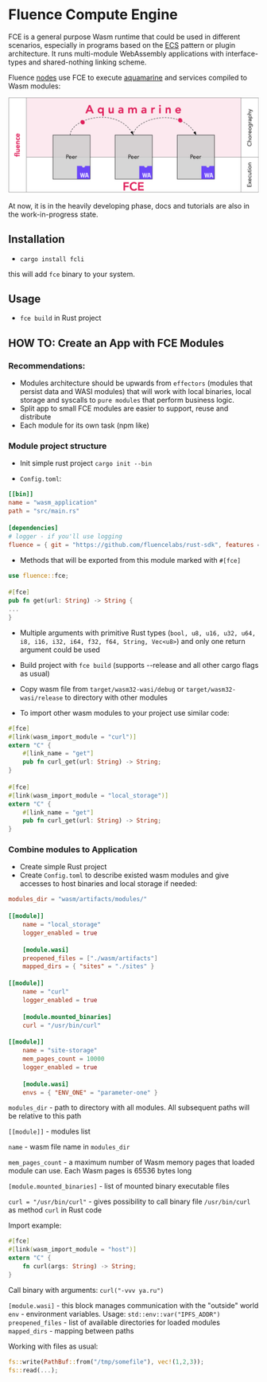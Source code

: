 # Fluence Compute Engine

FCE is a general purpose Wasm runtime that could be used in different scenarios, especially in programs based on the [ECS](https://en.wikipedia.org/wiki/Entity_component_system) pattern or plugin architecture. It runs multi-module WebAssembly applications with interface-types and shared-nothing linking scheme.

Fluence [nodes](https://github.com/fluencelabs/fluence) use FCE to execute [aquamarine](https://github.com/fluencelabs/aquamarine) and services compiled to Wasm modules:

<p width="100%">
<img alt="fluence stack" align="center" src="images/fluence_stack_overview.png"/>
</p>

At now, it is in the heavily developing phase, docs and tutorials are also in the work-in-progress state.

## Installation
- `cargo install fcli`

this will add `fce` binary to your system.

## Usage
- `fce build` in Rust project

## HOW TO: Create an App with FCE Modules

### Recommendations:

- Modules architecture should be upwards from `effectors` (modules that persist data and WASI modules) that will work with local binaries, local storage and syscalls to `pure modules` that perform business logic.
- Split app to small FCE modules are easier to support, reuse and distribute
- Each module for its own task (npm like)

### Module project structure

- Init simple rust project `cargo init --bin`

- `Config.toml`:
```toml
[[bin]]
name = "wasm_application"
path = "src/main.rs"

[dependencies]
# logger - if you'll use logging
fluence = { git = "https://github.com/fluencelabs/rust-sdk", features = ["logger"] }
```

- Methods that will be exported from this module marked with `#[fce]`
```rust
use fluence::fce;

#[fce]
pub fn get(url: String) -> String {
...
}
```
- Multiple arguments with primitive Rust types (`bool, u8, u16, u32, u64, i8, i16, i32, i64, f32, f64, String, Vec<u8>`) and only one return argument could be used

- Build project with `fce build` (supports --release and all other cargo flags as usual)

- Copy wasm file from `target/wasm32-wasi/debug` or `target/wasm32-wasi/release` to directory with other modules

- To import other wasm modules to your project use similar code:
```rust
#[fce]
#[link(wasm_import_module = "curl")]
extern "C" {
    #[link_name = "get"]
    pub fn curl_get(url: String) -> String;
}

#[fce]
#[link(wasm_import_module = "local_storage")]
extern "C" {
    #[link_name = "get"]
    pub fn curl_get(url: String) -> String;
}
``` 

### Combine modules to Application

- Create simple Rust project
- Create `Config.toml` to describe existed wasm modules and give accesses to host binaries and local storage if needed:
```toml
modules_dir = "wasm/artifacts/modules/"

[[module]]
    name = "local_storage"
    logger_enabled = true

    [module.wasi]
    preopened_files = ["./wasm/artifacts"]
    mapped_dirs = { "sites" = "./sites" }

[[module]]
    name = "curl"
    logger_enabled = true

    [module.mounted_binaries]
    curl = "/usr/bin/curl"

[[module]]
    name = "site-storage"
    mem_pages_count = 10000
    logger_enabled = true

    [module.wasi]
    envs = { "ENV_ONE" = "parameter-one" }
```

`modules_dir` - path to directory with all modules. All subsequent paths will be relative to this path

`[[module]]` - modules list

`name` - wasm file name in `modules_dir`

`mem_pages_count` - a maximum number of Wasm memory pages that loaded module can use. Each Wasm pages is 65536 bytes long

`[module.mounted_binaries]` - list of mounted binary executable files

`curl = "/usr/bin/curl"` - gives possibility to call binary file `/usr/bin/curl` as method `curl` in Rust code

Import example:
```rust
#[fce]
#[link(wasm_import_module = "host")]
extern "C" {
    fn curl(args: String) -> String;
}
```

Call binary with arguments: `curl("-vvv ya.ru")`

`[module.wasi]` - this block manages communication with the "outside" world
`env` - environment variables. Usage: `std::env::var("IPFS_ADDR")`
`preopened_files` - list of available directories for loaded modules
`mapped_dirs` - mapping between paths

Working with files as usual:
```rust
fs::write(PathBuf::from("/tmp/somefile"), vec!(1,2,3));
fs::read(...);
```
